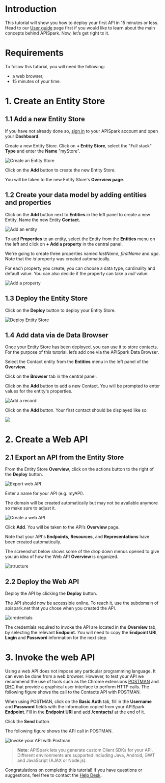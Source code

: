 # Introduction

This tutorial will show you how to deploy your first API in 15 minutes or less. Head to our [User guide](technical-resources/apispark/guide "User guide") page first if you would like to learn about the main concepts behind APISpark. Now, let’s get right to it.

# Requirements

To follow this tutorial, you will need the following:

*   a web browser,
*   15 minutes of your time.

# 1. Create an Entity Store

## 1.1 Add a new Entity Store

If you have not already done so, <a href="
https://apispark.restlet.com/signin" target="_blank">sign in</a> to your APISpark account and open your **Dashboard**.

Create a new Entity Store. Click on **+ Entity Store**, select the "Full stack" **Type** and enter the **Name** "myStore".

![Create an Entity Store](images/create-entity-store.png "Create an Entity Store")

Click on the **Add** button to create the new Entity Store.

You will be taken to the new Entity Store's **Overview page**.

## 1.2 Create your data model by adding entities and properties

Click on the **Add** button next to **Entities** in the left panel to create a new Entity. Name the new Entity **Contact**.

![Add an entity](images/add-an-entity.png "Add an Entity")

To add **Properties** to an entity, select the Entity from the **Entities** menu on the left and click on **+ Add a property** in the central panel.

We're going to create three properties named *lastName*, *firstName* and *age*. Note that the *id* property was created automatically.

For each property you create, you can choose a data type, cardinality and default value. You can also decide if the property can take a *null* value.

![Add a property](images/add-a-property.png "Add a property")

## 1.3 Deploy the Entity Store

Click on the **Deploy** button to deploy your Entity Store.

![Deploy Entity Store](images/deploy-entity-store.jpg "Deploy Entity Store")

## 1.4 Add data via de Data Browser

Once your Entity Store has been deployed, you can use it to store contacts. For the purpose of this tutorial, let’s add one via the APISpark Data Browser.

Select the Contact entity from the **Entities** menu in the left panel of the **Overview**.

Click on the **Browser** tab in the central panel.

Click on the **Add** button to add a new Contact. You will be prompted to enter values for the entity's properties.

![Add a record](images/add-record.jpg "Add a record")

Click on the **Add** button. Your first contact should be displayed like so:

![](images/browser-tab.jpg)

# 2. Create a Web API

## 2.1 Export an API from the Entity Store

From the Entity Store **Overview**, click on the actions button to the right of the **Deploy** button.

![Export web API](images/export-web-api.jpg "Export web API")

Enter a name for your API (e.g. myAPI).

The domain will be created automatically but may not be available anymore so make sure to adjust it.

![Create a web API](images/domain-name-unavailable.jpg "Create a web API")

Click **Add**. You will be taken to the API’s **Overview** page.

Note that your API's **Endpoints**, **Resources**, and **Representations** have been created automatically.

The screenshot below shows some of the drop down menus opened to give you an idea of how the Web API **Overview** is organized.

![structure](images/api-overview.jpg "structure")

## 2.2 Deploy the Web API

Deploy the API by clicking the **Deploy** button.

The API should now be accessible online. To reach it, use the subdomain of apispark.net that you chose when you created the API.

![credentials](images/credentials.jpg "credentials")

The credentials required to invoke the API are located in the **Overview** tab, by selecting the relevant **Endpoint**. You will need to copy the **Endpoint URI**, **Login** and **Password** information for the next step.

# 3. Invoke the web API

Using a web API does not impose any particular programming language. It can even be done from a web browser. However, to test your API we recommend the use of tools such as the Chrome extensions [POSTMAN](https://chrome.google.com/webstore/detail/postman-rest-client/fdmmgilgnpjigdojojpjoooidkmcomcm?utm_source=chrome-ntp-icon) and [DHC](http://sprintapi.com/dhcs.html) that provide a graphical user interface to perform HTTP calls. The following figure shows the call to the Contacts API with POSTMAN.

When using POSTMAN, click on the **Basic Auth** tab, fill in the **Username** and **Password** fields with the information copied from your APISpark **Endpoint**. Fill in the **Endpoint URI** and add **/contacts/** at the end of it.

Click the **Send** button.

The following figure shows the API call in POSTMAN.

![Invoke your API with Postman](images/postman.jpg "Invoke your API with Postman")

>**Note:** APISpark lets you generate custom Client SDKs for your API. Different environments are supported including Java, Android, GWT and JavaScript (AJAX or Node.js).

Congratulations on completing this tutorial! If you have questions or suggestions, feel free to contact the <a href="http://support.apispark.com/" target="_blank">Help Desk</a>.
